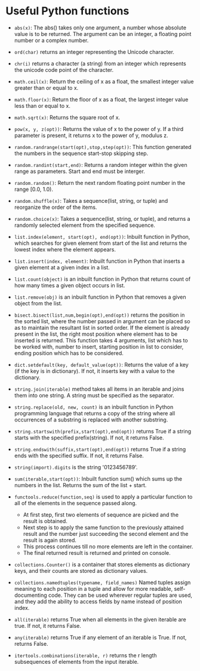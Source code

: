 # Useful Python functions
- `abs(x)`: The abs() takes only one argument, a number whose absolute value is to be returned. The argument can be an integer, a floating point number or a complex number.  
- `ord(char)` returns an integer representing the Unicode character.
- `chr(i)` returns a character (a string) from an integer which represents the unicode code point of the character.
- `math.ceil(x)`: Return the ceiling of x as a float, the smallest integer value greater than or equal to x.
- `math.floor(x)`: Return the floor of x as a float, the largest integer value less than or equal to x.
- `math.sqrt(x)`: Returns the square root of x.
- `pow(x, y, z(opt))`: Returns the value of x to the power of y. If a third parameter is present, it returns x to the power of y, modulus z.  
- `random.randrange(start(opt),stop,step(opt))`: This function generated the numbers in the sequence start-stop skipping step.  
- `random.randint(start,end)`: Returns a random integer within the given range as parameters. Start and end must be interger.
- `random.random()`: Return the next random floating point number in the range [0.0, 1.0).

- `random.shuffle(x)`: Takes a sequence(list, string, or tuple) and reorganize the order of the items.
- `random.choice(x)`: Takes a sequence(list, string, or tuple), and returns a randomly selected element from the specified sequence.

- `list.index(element, start(opt), end(opt))`: Inbuilt function in Python, which searches for given element from start of the list and returns the lowest index where the element appears.
- `list.insert(index, element)`: Inbuilt function in Python that inserts a given element at a given index in a list.
- `list.count(object)` is an inbuilt function in Python that returns count of how many times a given object occurs in list.
- `list.remove(obj)` is an inbuilt function in Python that removes a given object from the list.
- `bisect.bisect(list,num,begin(opt),end(opt))` returns the position in the sorted list, where the number passed in argument can be placed so as to maintain the resultant list in sorted order. If the element is already present in the list, the right most position where element has to be inserted is returned. This function takes 4 arguments, list which has to be worked with, number to insert, starting position in list to consider, ending position which has to be considered.
- `dict.setdefault(key, default_value(opt))`: Returns the value of a key (if the key is in dictionary). If not, it inserts key with a value to the dictionary.
- `string.join(iterable)` method takes all items in an iterable and joins them into one string. A string must be specified as the separator.
- `string.replace(old, new, count)` is an inbuilt function in Python programming language that returns a copy of the string where all occurrences of a substring is replaced with another substring.
- `string.startswith(prefix,start(opt),end(opt))` returns True if a string starts with the specified prefix(string). If not, it returns False.
- `string.endswith(suffix,start(opt),end(opt))` returns True if a string ends with the specified suffix. If not, it returns False.
- `string(import).digits` is the string '0123456789'. 
- `sum(iterable,start(opt))`: Inbuilt function sum() which sums up the numbers in the list. Returns the sum of the list + start. 
- `functools.reduce(function,seq)` is used to apply a particular function to all of the elements in the sequence passed along.
  - At first step, first two elements of sequence are picked and the result is obtained. 
  - Next step is to apply the same function to the previously attained result and the number just succeeding the second element and the result is again stored. 
  - This process continues till no more elements are left in the container. 
  - The final returned result is returned and printed on console.
- `collections.Counter()` is a container that stores elements as dictionary keys, and their counts are stored as dictionary values.
- `collections.namedtuples(typename, field_names)` Named tuples assign meaning to each position in a tuple and allow for more readable, self-documenting code. They can be used wherever regular tuples are used, and they add the ability to access fields by name instead of position index.
- `all(iterable)` returns True when all elements in the given iterable are true. If not, it returns False.
- `any(iterable)` returns True if any element of an iterable is True. If not, returns False.
- `itertools.combinations(iterable, r)` returns the r length subsequences of elements from the input iterable.
